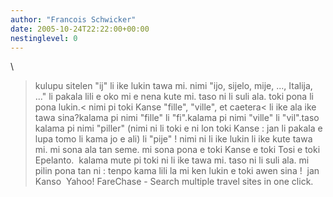 ```yaml
---
author: "Francois Schwicker"
date: 2005-10-24T22:22:00+00:00
nestinglevel: 0
---
```

\
> kulupu sitelen "ij" li ike lukin tawa mi. nimi "ijo, sijelo, mije, ...,
> Italija, ..." li pakala lili e oko mi e nena kute mi. taso ni li suli ala.
> toki pona li pona lukin.< nimi pi toki Kanse "fille", "ville", et caetera< li ike ala ike tawa sina?kalama pi nimi "fille" li "fi".kalama pi nimi "ville" li "vil".taso kalama pi nimi "piller" (nimi ni li toki e ni lon toki Kanse : jan li pakala e lupa tomo li kama jo e ali) li "pije" ! nimi ni li ike lukin li ike kute tawa mi. mi sona ala tan seme. mi sona pona e toki Kanse e toki Tosi e toki Epelanto.  kalama mute pi toki ni li ike tawa mi. taso ni li suli ala. mi pilin pona tan ni : tenpo kama lili la mi ken lukin e toki awen sina !  jan Kanso  Yahoo! FareChase - Search multiple travel sites in one click.